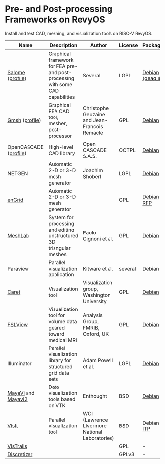 # Pre- and Post-processing Frameworks on RevyOS

Install and test CAD, meshing, and visualization tools on RISC-V RevyOS.

| Name | Description | Author | License | Packaging | Documentation |
|------|-------------|--------|---------|-----------|--------------|
| [Salome](https://www.salome-platform.org/) ([profile](https://www.opennovation.org/profiles/Salome.html)) | Graphical framework for FEA pre- and post-processing with some CAD capabilities | Several | LGPL | [Debian (dead link)](https://packages.debian.org/search?keywords=salome) | [Link](./Salome/README.md) |
| [Gmsh](http://www.geuz.org/gmsh/) ([profile](https://www.opennovation.org/profiles/Gmsh.html)) | Graphical FEA CAD tool, mesher, post-processor | Christophe Geuzaine and Jean-Francois Remacle | GPL | [Debian](https://packages.debian.org/gmsh) | [Link](./Gmsh/README.md) |
| OpenCASCADE ([profile](https://www.opennovation.org/profiles/OpenCASCADE.html)) | High-level CAD library | Open CASCADE S.A.S. | OCTPL | [Debian](https://packages.debian.org/opencascade) | [Link](./OpenCASCADE/README.md) |
| NETGEN | Automatic 2-D or 3-D mesh generator | Joachim Shoberl | LGPL | [Debian](https://packages.debian.org/netgen) | [Link](./NETGEN/README.md) |
| [enGrid](http://engrid.sourceforge.net/) | Automatic 2-D or 3-D mesh generator | | GPL | [Debian RFP](https://bugs.debian.org/636749) | [Link](./enGrid/README.md) |
| [MeshLab](http://meshlab.sourceforge.net/) | System for processing and editing unstructured 3D triangular meshes | Paolo Cignoni et al. | GPL | [Debian](https://packages.debian.org/meshlab) | [Link](./MeshLab/README.md) |
| [Paraview](https://www.paraview.org/) | Parallel visualization application | Kitware et al. | several | [Debian](https://packages.debian.org/paraview) | [Link](./Paraview/README.md) |
| [Caret](http://brainvis.wustl.edu/wiki/index.php/Caret:About) | Visualization tool | Visualization group, Washington University | GPL | [Debian](https://packages.debian.org/caret) | [Link](./Caret/README.md) |
| [FSLView](https://fsl.fmrib.ox.ac.uk/fsl/fslview/) | Visualization tool for volume data geared toward medical MRI | Analysis Group, FMRIB, Oxford, UK | GPL | [Debian](https://packages.debian.org/fslview) | [Link](./FSLView/README.md) |
| Illuminator | Parallel visualization library for structured grid data sets | Adam Powell et al. | LGPL | [Debian](https://packages.debian.org/illuminator) | [Link](./Illuminator/README.md) |
| [MayaVi](http://mayavi.sourceforge.net/) and [Mayavi2](http://code.enthought.com/projects/mayavi/) | Data visualization tools based on VTK | Enthought | BSD | [Debian](https://packages.debian.org/mayavi2) | [Link](./MayaVi/README.md) |
| [VisIt](https://visit-dav.github.io/visit-website/) | Parallel visualization tool | WCI (Lawrence Livermore National Laboratories) | BSD | [Debian ITP](https://bugs.debian.org/395573) | [Link](./Visit/README.md) |
| [VisTrails](https://www.vistrails.org/index.php/Main_Page) | | | GPL | - | [link](./VisTrails/README.md) |
| [Discretizer](http://www.discretizer.org/) | | | GPLv3 | - | [link](./Discretizer/README.md) |